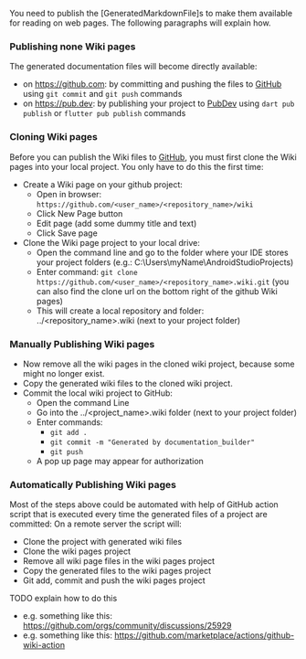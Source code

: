 [//]: # (This file was generated from: doc/template/doc/wiki/09-Publishing.md.template using the documentation_builder package)

You need to publish the [GeneratedMarkdownFile]s to make them available for reading on web pages.
The following paragraphs will explain how.

### Publishing none Wiki pages
The generated documentation files will become directly available:
- on https://github.com: by committing and pushing the files to [GitHub](https://github.com) using ```git commit``` and ```git push``` commands
- on https://pub.dev: by publishing your project to [PubDev](https://pub.dev) using ```dart pub publish``` or ```flutter pub publish``` commands

### Cloning Wiki pages
Before you can publish the Wiki files to [GitHub](https://github.com), you must first clone the Wiki pages into your local project. You only have to do this the first time:
- Create a Wiki page on your github project:
  - Open in browser: ```https://github.com/<user_name>/<repository_name>/wiki```
  - Click New Page button
  - Edit page (add some dummy title and text)
  - Click Save page
- Clone the Wiki page project to your local drive:
  - Open the command line and go to the folder where your IDE stores your project folders (e.g.: C:\Users\myName\AndroidStudioProjects)
  - Enter command: ```git clone https://github.com/<user_name>/<repository_name>.wiki.git```
    (you can also find the clone url on the bottom right of the github Wiki pages)
  - This will create a local repository and folder: ../<repository_name>.wiki (next to your project folder)

### Manually Publishing Wiki pages
* Now remove all the wiki pages in the cloned wiki project, because some might no longer exist.
* Copy the generated wiki files to the cloned wiki project.
* Commit the local wiki project to GitHub:
  - Open the command Line
  - Go into the ../<project_name>.wiki folder (next to your project folder)
  - Enter commands:
    - ```git add .```
    - ```git commit -m "Generated by documentation_builder"```
    - ```git push```
  - A pop up page may appear for authorization

### Automatically Publishing Wiki pages
Most of the steps above could be automated with help of GitHub action script that is executed every time the generated files of a project are committed:
On a remote server the script will:
* Clone the project with generated wiki files
* Clone the wiki pages project
* Remove all wiki page files in the wiki pages project
* Copy the generated files to the wiki pages project
* Git add, commit and push the wiki pages project

TODO explain how to do this
* e.g. something like this: https://github.com/orgs/community/discussions/25929
* e.g. something like this: https://github.com/marketplace/actions/github-wiki-action